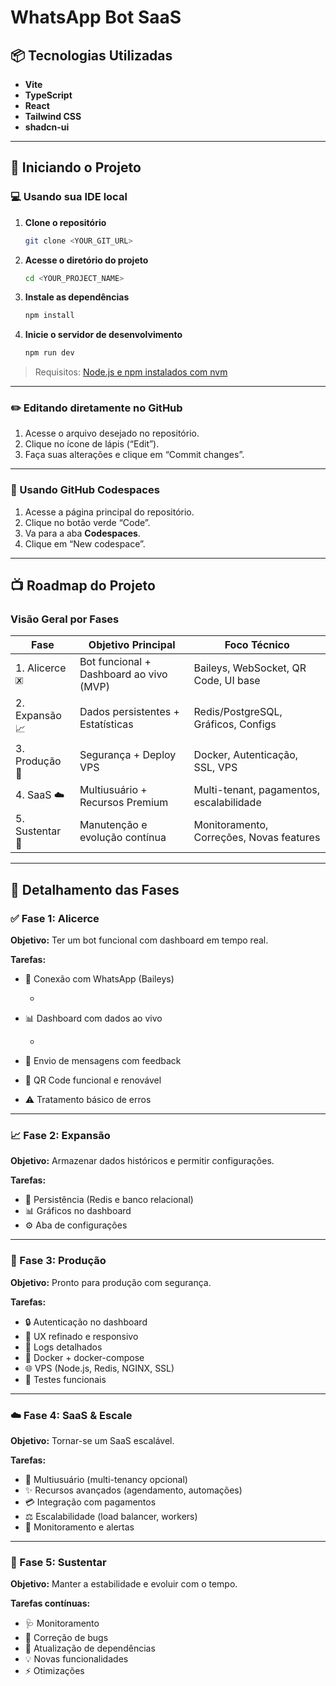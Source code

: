 # WhatsApp Bot SaaS

## 📦 Tecnologias Utilizadas

* **Vite**
* **TypeScript**
* **React**
* **Tailwind CSS**
* **shadcn-ui**

---

## 🚀 Iniciando o Projeto

### 💻 Usando sua IDE local

1. **Clone o repositório**

   ```bash
   git clone <YOUR_GIT_URL>
   ```

2. **Acesse o diretório do projeto**

   ```bash
   cd <YOUR_PROJECT_NAME>
   ```

3. **Instale as dependências**

   ```bash
   npm install
   ```

4. **Inicie o servidor de desenvolvimento**

   ```bash
   npm run dev
   ```

> Requisitos: [Node.js e npm instalados com nvm](https://github.com/nvm-sh/nvm#installing-and-updating)

---

### ✏️ Editando diretamente no GitHub

1. Acesse o arquivo desejado no repositório.
2. Clique no ícone de lápis (“Edit”).
3. Faça suas alterações e clique em “Commit changes”.

---

### 🧪 Usando GitHub Codespaces

1. Acesse a página principal do repositório.
2. Clique no botão verde “Code”.
3. Va para a aba **Codespaces**.
4. Clique em “New codespace”.

---

## 📺 Roadmap do Projeto

### Visão Geral por Fases

| Fase            | Objetivo Principal                      | Foco Técnico                             |
| --------------- | --------------------------------------- | ---------------------------------------- |
| 1. Alicerce 🗷️ | Bot funcional + Dashboard ao vivo (MVP) | Baileys, WebSocket, QR Code, UI base     |
| 2. Expansão 📈  | Dados persistentes + Estatísticas       | Redis/PostgreSQL, Gráficos, Configs      |
| 3. Produção 🚀  | Segurança + Deploy VPS                  | Docker, Autenticação, SSL, VPS           |
| 4. SaaS ☁️      | Multiusuário + Recursos Premium         | Multi-tenant, pagamentos, escalabilidade |
| 5. Sustentar 🌱 | Manutenção e evolução contínua          | Monitoramento, Correções, Novas features |

---

## 📌 Detalhamento das Fases

### ✅ Fase 1: Alicerce

**Objetivo:** Ter um bot funcional com dashboard em tempo real.

**Tarefas:**

* 🤖 Conexão com WhatsApp (Baileys)

  *

* 📊 Dashboard com dados ao vivo

  *

* 💬 Envio de mensagens com feedback

* 📱 QR Code funcional e renovável

* ⚠️ Tratamento básico de erros

---

### 📈 Fase 2: Expansão

**Objetivo:** Armazenar dados históricos e permitir configurações.

**Tarefas:**

* 💾 Persistência (Redis e banco relacional)
* 📊 Gráficos no dashboard
* ⚙️ Aba de configurações

---

### 🚀 Fase 3: Produção

**Objetivo:** Pronto para produção com segurança.

**Tarefas:**

* 🔒 Autenticação no dashboard
* 🎨 UX refinado e responsivo
* 💠 Logs detalhados
* 🐳 Docker + docker-compose
* 🌐 VPS (Node.js, Redis, NGINX, SSL)
* 🧪 Testes funcionais

---

### ☁️ Fase 4: SaaS & Escale

**Objetivo:** Tornar-se um SaaS escalável.

**Tarefas:**

* 👥 Multiusuário (multi-tenancy opcional)
* ✨ Recursos avançados (agendamento, automações)
* 💳 Integração com pagamentos
* ⚖️ Escalabilidade (load balancer, workers)
* 📡 Monitoramento e alertas

---

### 🌱 Fase 5: Sustentar

**Objetivo:** Manter a estabilidade e evoluir com o tempo.

**Tarefas contínuas:**

* 🩺 Monitoramento
* 🐛 Correção de bugs
* 🔄 Atualização de dependências
* 💡 Novas funcionalidades
* ⚡ Otimizações
